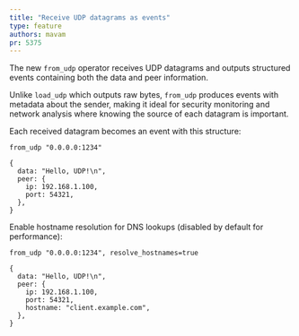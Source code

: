```yaml
---
title: "Receive UDP datagrams as events"
type: feature
authors: mavam
pr: 5375
---
```


The new `from_udp` operator receives UDP datagrams and outputs structured events
containing both the data and peer information.

Unlike `load_udp` which outputs raw bytes, `from_udp` produces events with
metadata about the sender, making it ideal for security monitoring and network
analysis where knowing the source of each datagram is important.

Each received datagram becomes an event with this structure:

```tql
from_udp "0.0.0.0:1234"
```

```tql
{
  data: "Hello, UDP!\n",
  peer: {
    ip: 192.168.1.100,
    port: 54321,
  },
}
```

Enable hostname resolution for DNS lookups (disabled by default for performance):

```tql
from_udp "0.0.0.0:1234", resolve_hostnames=true
```

```tql
{
  data: "Hello, UDP!\n",
  peer: {
    ip: 192.168.1.100,
    port: 54321,
    hostname: "client.example.com",
  },
}
```
